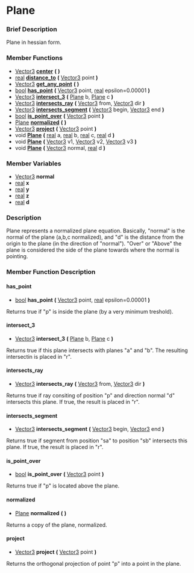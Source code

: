 #  Plane  

###  Brief Description  
Plane in hessian form.

###  Member Functions 
  * [Vector3](class_vector3)  **[center](#center)**  **(** **)**
  * [real](class_real)  **[distance_to](#distance_to)**  **(** [Vector3](class_vector3) point  **)**
  * [Vector3](class_vector3)  **[get_any_point](#get_any_point)**  **(** **)**
  * [bool](class_bool)  **[has_point](#has_point)**  **(** [Vector3](class_vector3) point, [real](class_real) epsilon=0.00001  **)**
  * [Vector3](class_vector3)  **[intersect_3](#intersect_3)**  **(** [Plane](class_plane) b, [Plane](class_plane) c  **)**
  * [Vector3](class_vector3)  **[intersects_ray](#intersects_ray)**  **(** [Vector3](class_vector3) from, [Vector3](class_vector3) dir  **)**
  * [Vector3](class_vector3)  **[intersects_segment](#intersects_segment)**  **(** [Vector3](class_vector3) begin, [Vector3](class_vector3) end  **)**
  * [bool](class_bool)  **[is_point_over](#is_point_over)**  **(** [Vector3](class_vector3) point  **)**
  * [Plane](class_plane)  **[normalized](#normalized)**  **(** **)**
  * [Vector3](class_vector3)  **[project](#project)**  **(** [Vector3](class_vector3) point  **)**
  * void  **[Plane](#Plane)**  **(** [real](class_real) a, [real](class_real) b, [real](class_real) c, [real](class_real) d  **)**
  * void  **[Plane](#Plane)**  **(** [Vector3](class_vector3) v1, [Vector3](class_vector3) v2, [Vector3](class_vector3) v3  **)**
  * void  **[Plane](#Plane)**  **(** [Vector3](class_vector3) normal, [real](class_real) d  **)**

###  Member Variables  
  * [Vector3](class_vector3) **normal**
  * [real](class_real) **x**
  * [real](class_real) **y**
  * [real](class_real) **z**
  * [real](class_real) **d**

###  Description  
Plane represents a normalized plane equation. Basically, "normal" is the normal of the plane (a,b,c normalized), and "d" is the distance from the origin to the plane (in the direction of "normal"). "Over" or "Above" the plane is considered the side of the plane towards where the normal is pointing.

###  Member Function Description  

#### <a name="has_point">has_point</a>
  * [bool](class_bool)  **has_point**  **(** [Vector3](class_vector3) point, [real](class_real) epsilon=0.00001  **)**

Returns true if "p" is inside the plane (by a very minimum treshold).

#### <a name="intersect_3">intersect_3</a>
  * [Vector3](class_vector3)  **intersect_3**  **(** [Plane](class_plane) b, [Plane](class_plane) c  **)**

Returns true if this plane intersects with planes "a" and "b". The resulting intersectin is placed in "r".

#### <a name="intersects_ray">intersects_ray</a>
  * [Vector3](class_vector3)  **intersects_ray**  **(** [Vector3](class_vector3) from, [Vector3](class_vector3) dir  **)**

Returns true if ray consiting of position "p" and direction normal "d" intersects this plane. If true, the result is placed in "r".

#### <a name="intersects_segment">intersects_segment</a>
  * [Vector3](class_vector3)  **intersects_segment**  **(** [Vector3](class_vector3) begin, [Vector3](class_vector3) end  **)**

Returns true if segment from position "sa" to position "sb" intersects this plane. If true, the result is placed in "r".

#### <a name="is_point_over">is_point_over</a>
  * [bool](class_bool)  **is_point_over**  **(** [Vector3](class_vector3) point  **)**

Returns true if "p" is located above the plane.

#### <a name="normalized">normalized</a>
  * [Plane](class_plane)  **normalized**  **(** **)**

Returns a copy of the plane, normalized.

#### <a name="project">project</a>
  * [Vector3](class_vector3)  **project**  **(** [Vector3](class_vector3) point  **)**

Returns the orthogonal projection of point "p" into a point in the plane.
